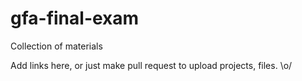 # gfa-final-exam
Collection of materials

Add links here, or just make pull request to upload projects, files. \o/
